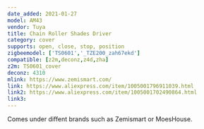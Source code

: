 ```yaml
---
date_added: 2021-01-27
model: AM43
vendor: Tuya
title: Chain Roller Shades Driver
category: cover
supports: open, close, stop, position
zigbeemodel: ['TS0601','_TZE200_zah67ekd']
compatible: [z2m,deconz,z4d,zha]
z2m: TS0601_cover
deconz: 4310
mlink: https://www.zemismart.com/
link: https://www.aliexpress.com/item/1005001796911039.html
link2: https://www.aliexpress.com/item/1005001702490864.html
link3: 
---
```


Comes under diffent brands such as Zemismart or MoesHouse.
